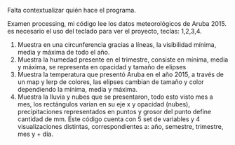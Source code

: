 Falta contextualizar quién hace el programa.

Examen processing, mi código lee los datos meteorológicos de Aruba 2015.
 es necesario el uso del teclado para ver el proyecto, teclas: 1,2,3,4.

 1. Muestra en una circunferencia gracias a líneas, la visibilidad mínima, media y máxima de todo el año. 
 2. Muestra la humedad presente en el trimestre, consiste en mínima, media y máxima, se representa en opacidad y tamaño de elipses
 3. Muestra la temperatura que presentó Aruba en el año 2015, a través de un map y lerp de colores, las elipses cambian de tamaño y color dependiendo la mínima, media y máxima.
 4. Muestra la lluvia y nubes que se presentaron, todo esto visto mes a mes, los rectángulos varian en su eje x y opacidad (nubes), precipitaciones representados en puntos y grosor del punto define cantidad de mm.
     Este código cuenta con 5 set de variables y 4 visualizaciones distintas, correspondientes a: año, semestre, trimestre, mes y + día. 